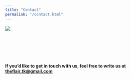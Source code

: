 ```yaml
---
title: "Contact"
permalink: "/contact.html"
---
```

<img class="con-logo" src="{{site.baseurl}}/assets/images/contact.jpg"><br><br><br><br><br><br>

#### **If you’d like to get in touch with us, feel free to write us at** <bold><a href="mailto:theflair.tk@gmail.com">theflair.tk@gmail.com</a></bold>
<br><br><br><br><br><br>
